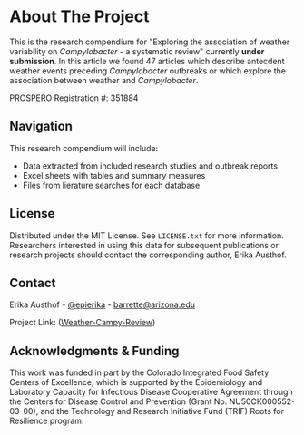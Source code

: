 # About The Project

This is the research compendium for "Exploring the association of weather variability on _Campylobacter_ - a systematic review" currently **under submission**. In this article we found 47 articles which describe antecdent weather events preceding _Campylobacter_ outbreaks or which explore the association between weather and _Campylobacter_. 

PROSPERO Registration #: 351884

## Navigation

This research compendium will include:
* Data extracted from included research studies and outbreak reports
* Excel sheets with tables and summary measures
* Files from lierature searches for each database

## License

Distributed under the MIT License. See `LICENSE.txt` for more information.
Researchers interested in using this data for subsequent publications or research projects should contact the corresponding author, Erika Austhof.


## Contact

Erika Austhof - [@epierika]([https://twitter.com/your_username](https://www.linkedin.com/in/epierika/)) - barrette@arizona.edu

Project Link: ([Weather-Campy-Review](https://github.com/austhofe/Weather-Campy-Review/))

## Acknowledgments & Funding

This work was funded in part by the Colorado Integrated Food Safety Centers of Excellence, which is supported by the Epidemiology and Laboratory Capacity for Infectious Disease Cooperative Agreement through the Centers for Disease Control and Prevention (Grant No. NU50CK000552-03-00), and the Technology and Research Initiative Fund (TRIF) Roots for Resilience program.
